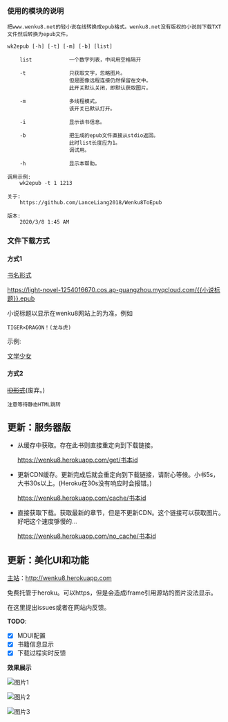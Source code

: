 ### 使用的模块的说明

```
把www.wenku8.net的轻小说在线转换成epub格式。wenku8.net没有版权的小说则下载TXT文件然后转换为epub文件。

wk2epub [-h] [-t] [-m] [-b] [list]

    list            一个数字列表，中间用空格隔开

    -t              只获取文字，忽略图片。
                    但是图像远程连接仍然保留在文中。
                    此开关默认关闭，即默认获取图片。

    -m              多线程模式。
                    该开关已默认打开。

    -i              显示该书信息。

    -b              把生成的epub文件直接从stdio返回。
                    此时list长度应为1。
                    调试用。

    -h              显示本帮助。

调用示例:
    wk2epub -t 1 1213

关于:
    https://github.com/LanceLiang2018/Wenku8ToEpub

版本:
    2020/3/8 1:45 AM
```

### 文件下载方式

#### 方式1

[书名形式](https://light-novel-1254016670.cos.ap-guangzhou.myqcloud.com/小说标题.epub)

https://light-novel-1254016670.cos.ap-guangzhou.myqcloud.com/{{小说标题}}.epub

小说标题以显示在wenku8网站上的为准，例如

    TIGER×DRAGON！(龙与虎)

示例:

[文学少女](https://light-novel-1254016670.cos.ap-guangzhou.myqcloud.com/文学少女.epub)

#### 方式2

~~[ID形式](https://light-novel-1254016670.cos.ap-guangzhou.myqcloud.com/小说ID.html)~~(废弃。)

    注意等待静态HTML跳转

## 更新：服务器版

- 从缓存中获取。存在此书则直接重定向到下载链接。

    https://wenku8.herokuapp.com/get/书本id

- 更新CDN缓存。更新完成后就会重定向到下载链接，请耐心等候。小书5s，大书30s以上。(Heroku在30s没有响应时会报错。)

    https://wenku8.herokuapp.com/cache/书本id
 
- 直接获取下载。获取最新的章节，但是不更新CDN。这个链接可以获取图片。好吧这个速度够慢的...

    https://wenku8.herokuapp.com/no_cache/书本id

## 更新：美化UI和功能

[主站](http://wenku8.herokuapp.com)：http://wenku8.herokuapp.com

免费托管于heroku。可以https，但是会造成iframe引用源站的图片没法显示。

在这里提出issues或者在网站内反馈。

**TODO**:

- [x] MDUI配置
- [x] 书籍信息显示
- [x] 下载过程实时反馈

**效果展示**

![图片1](images/1.jpg)

![图片2](images/2.jpg)

![图片3](images/3.png)